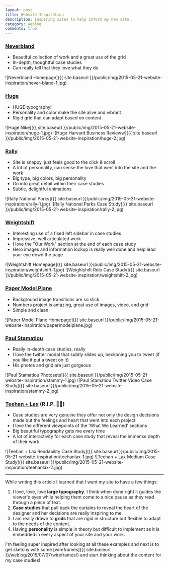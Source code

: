 ```yaml
---
layout: post
title: Website Inspiration
description: Inspiring sites to help inform my new site.
category: weblog
comments: true
---
```




### [Neverbland](http://neverbland.com/)

- Beautiful collection of work and a great use of the grid 
- In-depth, thoughtful case studies
- Can really tell that they love what they do

![Neverbland Homepage]({{ site.baseurl }}/public/img/2015-05-21-website-inspiration/never-bland-1.jpg)

### [Huge](http://www.hugeinc.com/)

- HUGE typography!
- Personality and color make the site alive and vibrant
- Rigid grid that can adapt based on content

![Huge Nike]({{ site.baseurl }}/public/img/2015-05-21-website-inspiration/huge-1.jpg)
![Huge Harvard Business Revieww]({{ site.baseurl }}/public/img/2015-05-21-website-inspiration/huge-2.jpg)

### [Rally](http://beta.rallyinteractive.com/)

- Site is snappy, just feels good to the click & scroll
- A lot of personality, can sense the love that went into the site and the work
- Big type, big colors, big personality
- Go into great detail within their case studies
- Subtle, delightful animations

![Rally National Parks]({{ site.baseurl }}/public/img/2015-05-21-website-inspiration/rally-1.jpg)
![Rally National Parks Case Study]({{ site.baseurl }}/public/img/2015-05-21-website-inspiration/rally-2.jpg)

### [Weightshift](http://weightshift.com/)

- Interesting use of a fixed left sidebar in case studies
- Impressive, well articulated work
- I love the "Our Work" section at the end of each case study
- Hero images and information lockup is really well done and help lead your eye down the page

![Weightshift Homepage]({{ site.baseurl }}/public/img/2015-05-21-website-inspiration/weightshift-1.jpg)
![Weightshift Rdio Case Study]({{ site.baseurl }}/public/img/2015-05-21-website-inspiration/weightshift-2.jpg)

### [Paper Model Plane](http://papermodelplane.com/)

- Background image transitions are so slick
- Numbers project is amazing, great use of images, video, and grid
- Simple and clean

![Paper Model Plane Homepage]({{ site.baseurl }}/public/img/2015-05-21-website-inspiration/papermodelplane.jpg)

### [Paul Stamatiou](http://paulstamatiou.com/)

- Really in-depth case studies, really
- I love the twitter modal that subtly slides up, beckoning you to tweet (if you like it put a tweet on it)
- His photos and grid are just gorgeous

![Paul Stamatiou Photosets]({{ site.baseurl }}/public/img/2015-05-21-website-inspiration/stammy-1.jpg)
![Paul Stamatiou Twitter Video Case Study]({{ site.baseurl }}/public/img/2015-05-21-website-inspiration/stammy-2.jpg)


### [Teehan + Lax](http://www.teehanlax.com/) (R.I.P. 🙏😭)

- Case studies are very genuine they offer not only the design decisions made but the feelings and heart that went into each project
- I love the different viewpoints of the 'What We Learned' sections
- Big beautiful typography gets me every time
- A lot of interactivity for each case study that reveal the immense depth of their work

![Teehan + Lax Readability Case Study]({{ site.baseurl }}/public/img/2015-05-21-website-inspiration/teehanlax-1.jpg)
![Teehan + Lax  Medium Case Study]({{ site.baseurl }}/public/img/2015-05-21-website-inspiration/teehanlax-2.jpg)

<hr>

While writing this article I learned that I want my site to have a few things:

1. I love, love, love **large typography**. I think when done right it guides the viewer's eyes while helping them come to a nice pause as they read through a piece of text.
2. **Case studies** that pull back the curtains to reveal the heart of the designer and her decisions are really inspiring to me.
3. I am really drawn to **grids** that are rigid in structure but flexible to adapt to the needs of the content.
4. Having **personality** is simple in theory but difficult to implement as it is embedded in every aspect of your site and your work.

I'm feeling super inspired after looking at all these examples and next is to get sketchy with some [wireframes]({{ site.baseurl }}/weblog/2015/07/07/wireframes/) and start thinking about the content for my case studies!





